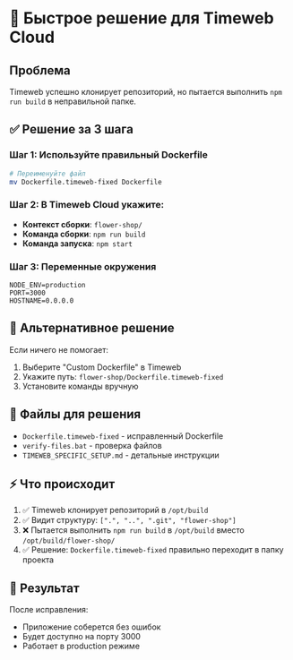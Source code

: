 # 🚀 Быстрое решение для Timeweb Cloud

## Проблема
Timeweb успешно клонирует репозиторий, но пытается выполнить `npm run build` в неправильной папке.

## ✅ Решение за 3 шага

### Шаг 1: Используйте правильный Dockerfile
```bash
# Переименуйте файл
mv Dockerfile.timeweb-fixed Dockerfile
```

### Шаг 2: В Timeweb Cloud укажите:
- **Контекст сборки**: `flower-shop/`
- **Команда сборки**: `npm run build`
- **Команда запуска**: `npm start`

### Шаг 3: Переменные окружения
```
NODE_ENV=production
PORT=3000
HOSTNAME=0.0.0.0
```

## 🔧 Альтернативное решение

Если ничего не помогает:
1. Выберите "Custom Dockerfile" в Timeweb
2. Укажите путь: `flower-shop/Dockerfile.timeweb-fixed`
3. Установите команды вручную

## 📁 Файлы для решения

- `Dockerfile.timeweb-fixed` - исправленный Dockerfile
- `verify-files.bat` - проверка файлов
- `TIMEWEB_SPECIFIC_SETUP.md` - детальные инструкции

## ⚡ Что происходит

1. ✅ Timeweb клонирует репозиторий в `/opt/build`
2. ✅ Видит структуру: `[".", "..", ".git", "flower-shop"]`
3. ❌ Пытается выполнить `npm run build` в `/opt/build` вместо `/opt/build/flower-shop/`
4. ✅ Решение: `Dockerfile.timeweb-fixed` правильно переходит в папку проекта

## 🎯 Результат

После исправления:
- Приложение соберется без ошибок
- Будет доступно на порту 3000
- Работает в production режиме
